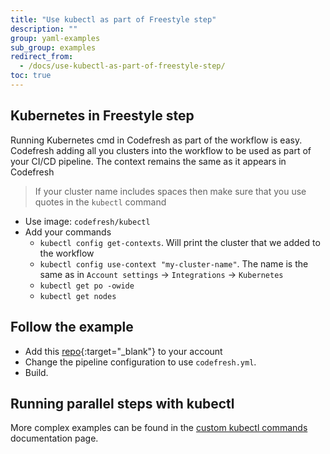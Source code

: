 ```yaml
---
title: "Use kubectl as part of Freestyle step"
description: ""
group: yaml-examples
sub_group: examples
redirect_from:
  - /docs/use-kubectl-as-part-of-freestyle-step/
toc: true
---
```


## Kubernetes in Freestyle step

Running Kubernetes cmd in Codefresh as part of the workflow is easy.
Codefresh adding all you clusters into the workflow to be used as part of your CI/CD pipeline.
The context remains the same as it appears in Codefresh

>If your cluster name includes spaces then make sure that you use quotes in the `kubectl` command

* Use image: `codefresh/kubectl`
* Add your commands
    * `kubectl config get-contexts`. Will print the cluster that we added to the workflow
    * `kubectl config use-context "my-cluster-name"`. The name is the same as in `Account settings` &#8594; `Integrations` &#8594; `Kubernetes`
    * `kubectl get po -owide`
    * `kubectl get nodes`


## Follow the example
* Add this [repo](){:target="_blank"} to your account
* Change the pipeline configuration to use `codefresh.yml`.
* Build.

## Running parallel steps with kubectl

More complex examples can be found in the [custom kubectl commands]({{site.baseurl}}/docs/deploy-to-kubernetes/custom-kubectl-commands/) documentation page.
